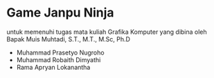 # Game Janpu Ninja

untuk memenuhi tugas mata kuliah Grafika Komputer yang dibina
oleh Bapak Muis Muhtadi, S.T.,  M.T., M.Sc, Ph.D


- Muhammad Prasetyo Nugroho
- Muhammad Robaith Dimyathi
- Rama Apryan Lokanantha 

